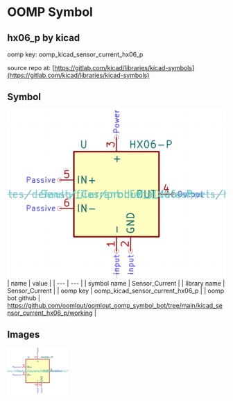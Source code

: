 # OOMP Symbol  
## hx06_p  by kicad  
  
oomp key: oomp_kicad_sensor_current_hx06_p  
  
source repo at: [https://gitlab.com/kicad/libraries/kicad-symbols](https://gitlab.com/kicad/libraries/kicad-symbols)  
## Symbol  
  
[![working.png](working_600.png)](working.png)  
| name | value | 
| --- | --- | 
| symbol name | Sensor_Current | 
| library name | Sensor_Current | 
| oomp key | oomp_kicad_sensor_current_hx06_p | 
| oomp bot github | https://github.com/oomlout/oomlout_oomp_symbol_bot/tree/main/kicad_sensor_current_hx06_p/working | 
## Images  
  
[![working.png](working_140.png)](working.png)  
